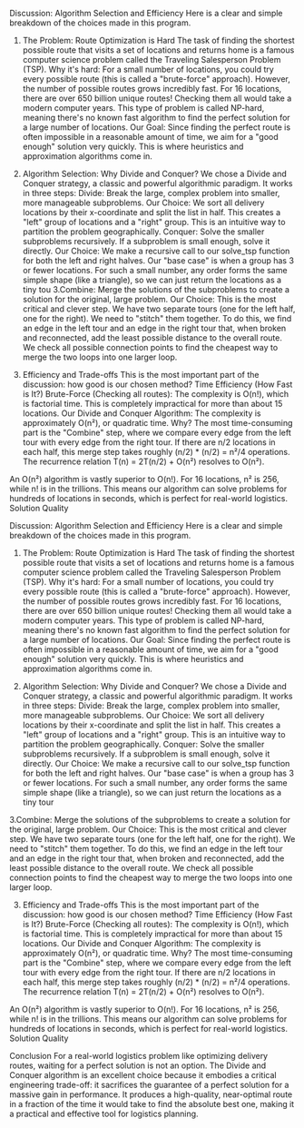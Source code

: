 
Discussion: Algorithm Selection and Efficiency
Here is a clear and simple breakdown of the choices made in this program.
1. The Problem: Route Optimization is Hard
The task of finding the shortest possible route that visits a set of locations and returns home is a famous computer science problem called the Traveling Salesperson Problem (TSP).
Why it's hard: For a small number of locations, you could try every possible route (this is called a "brute-force" approach). However, the number of possible routes grows incredibly fast. For 16 locations, there are over 650 billion unique routes! Checking them all would take a modern computer years. This type of problem is called NP-hard, meaning there's no known fast algorithm to find the perfect solution for a large number of locations.
Our Goal: Since finding the perfect route is often impossible in a reasonable amount of time, we aim for a "good enough" solution very quickly. This is where heuristics and approximation algorithms come in.
2. Algorithm Selection: Why Divide and Conquer?
We chose a Divide and Conquer strategy, a classic and powerful algorithmic paradigm. It works in three steps:
Divide: Break the large, complex problem into smaller, more manageable subproblems.
Our Choice: We sort all delivery locations by their x-coordinate and split the list in half. This creates a "left" group of locations and a "right" group. This is an intuitive way to partition the problem geographically.
Conquer: Solve the smaller subproblems recursively. If a subproblem is small enough, solve it directly.
Our Choice: We make a recursive call to our solve_tsp function for both the left and right halves. Our "base case" is when a group has 3 or fewer locations. For such a small number, any order forms the same simple shape (like a triangle), so we can just return the locations as a tiny tou
3.Combine: Merge the solutions of the subproblems to create a solution for the original, large problem.
Our Choice: This is the most critical and clever step. We have two separate tours (one for the left half, one for the right). We need to "stitch" them together. To do this, we find an edge in the left tour and an edge in the right tour that, when broken and reconnected, add the least possible distance to the overall route. We check all possible connection points to find the cheapest way to merge the two loops into one larger loop.

3. Efficiency and Trade-offs
This is the most important part of the discussion: how good is our chosen method?
Time Efficiency (How Fast is It?)
Brute-Force (Checking all routes): The complexity is O(n!), which is factorial time. This is completely impractical for more than about 15 locations.
Our Divide and Conquer Algorithm: The complexity is approximately O(n²), or quadratic time.
Why? The most time-consuming part is the "Combine" step, where we compare every edge from the left tour with every edge from the right tour. If there are n/2 locations in each half, this merge step takes roughly (n/2) * (n/2) = n²/4 operations. The recurrence relation T(n) = 2T(n/2) + O(n²) resolves to O(n²).

An O(n²) algorithm is vastly superior to O(n!). For 16 locations, n² is 256, while n! is in the trillions. This means our algorithm can solve problems for hundreds of locations in seconds, which is perfect for real-world logistics.
Solution Quality

Discussion: Algorithm Selection and Efficiency
Here is a clear and simple breakdown of the choices made in this program.
1. The Problem: Route Optimization is Hard
The task of finding the shortest possible route that visits a set of locations and returns home is a famous computer science problem called the Traveling Salesperson Problem (TSP).
Why it's hard: For a small number of locations, you could try every possible route (this is called a "brute-force" approach). However, the number of possible routes grows incredibly fast. For 16 locations, there are over 650 billion unique routes! Checking them all would take a modern computer years. This type of problem is called NP-hard, meaning there's no known fast algorithm to find the perfect solution for a large number of locations.
Our Goal: Since finding the perfect route is often impossible in a reasonable amount of time, we aim for a "good enough" solution very quickly. This is where heuristics and approximation algorithms come in.

2. Algorithm Selection: Why Divide and Conquer?
We chose a Divide and Conquer strategy, a classic and powerful algorithmic paradigm. It works in three steps:
Divide: Break the large, complex problem into smaller, more manageable subproblems.
Our Choice: We sort all delivery locations by their x-coordinate and split the list in half. This creates a "left" group of locations and a "right" group. This is an intuitive way to partition the problem geographically.
Conquer: Solve the smaller subproblems recursively. If a subproblem is small enough, solve it directly.
Our Choice: We make a recursive call to our solve_tsp function for both the left and right halves. Our "base case" is when a group has 3 or fewer locations. For such a small number, any order forms the same simple shape (like a triangle), so we can just return the locations as a tiny tour


3.Combine: Merge the solutions of the subproblems to create a solution for the original, large problem.
Our Choice: This is the most critical and clever step. We have two separate tours (one for the left half, one for the right). We need to "stitch" them together. To do this, we find an edge in the left tour and an edge in the right tour that, when broken and reconnected, add the least possible distance to the overall route. We check all possible connection points to find the cheapest way to merge the two loops into one larger loop.


3. Efficiency and Trade-offs
This is the most important part of the discussion: how good is our chosen method?
Time Efficiency (How Fast is It?)
Brute-Force (Checking all routes): The complexity is O(n!), which is factorial time. This is completely impractical for more than about 15 locations.
Our Divide and Conquer Algorithm: The complexity is approximately O(n²), or quadratic time.
Why? The most time-consuming part is the "Combine" step, where we compare every edge from the left tour with every edge from the right tour. If there are n/2 locations in each half, this merge step takes roughly (n/2) * (n/2) = n²/4 operations. The recurrence relation T(n) = 2T(n/2) + O(n²) resolves to O(n²).


An O(n²) algorithm is vastly superior to O(n!). For 16 locations, n² is 256, while n! is in the trillions. This means our algorithm can solve problems for hundreds of locations in seconds, which is perfect for real-world logistics.
Solution Quality

Conclusion
For a real-world logistics problem like optimizing delivery routes, waiting for a perfect solution is not an option. The Divide and Conquer algorithm is an excellent choice because it embodies a critical engineering trade-off: it sacrifices the guarantee of a perfect solution for a massive gain in performance. It produces a high-quality, near-optimal route in a fraction of the time it would take to find the absolute best one, making it a practical and effective tool for logistics planning.
